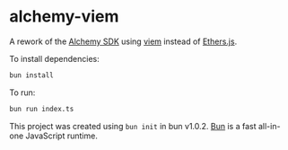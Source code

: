 # alchemy-viem

A rework of the [Alchemy SDK](https://github.com/alchemyplatform/alchemy-sdk-js) using [viem](https://viem.sh/) instead of [Ethers.js](https://docs.ethers.org/).

To install dependencies:

```bash
bun install
```

To run:

```bash
bun run index.ts
```

This project was created using `bun init` in bun v1.0.2. [Bun](https://bun.sh) is a fast all-in-one JavaScript runtime.
